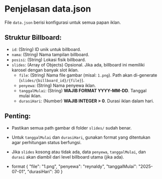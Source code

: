 # Penjelasan data.json

File `data.json` berisi konfigurasi untuk semua papan iklan.

## Struktur Billboard:
- `id`: (String) ID unik untuk billboard.
- `nama`: (String) Nama tampilan billboard.
- `posisi`: (String) Lokasi fisik billboard.
- `slides`: (Array of Objects) Opsional. Jika ada, billboard ini memiliki karosel dengan banyak slot iklan.
    - `file`: (String) Nama file gambar (misal: `1.png`). Path akan di-generate (`slides/{billboard_id}/{file}`).
    - `penyewa`: (String) Nama penyewa iklan.
    - `tanggalMulai`: (String) **WAJIB FORMAT YYYY-MM-DD**. Tanggal mulai iklan.
    - `durasiHari`: (Number) **WAJIB INTEGER > 0**. Durasi iklan dalam hari.

## Penting:
- Pastikan semua path gambar di folder `slides/` sudah benar.
- Untuk `tanggalMulai` dan `durasiHari`, gunakan format yang ditentukan agar perhitungan status berfungsi.
- Jika `slides` kosong atau tidak ada, data `penyewa`, `tanggalMulai`, dan `durasi` akan diambil dari level billboard utama (jika ada).

- format { "file": "1.png", "penyewa": "reynaldy", "tanggalMulai": "2025-07-01", "durasiHari": 30 }
